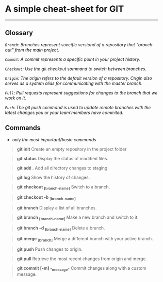 # A simple cheat-sheet for GIT
----

## Glossary

_`Branch`: Branches represent soecific versiond of a repository that "branch out" from the main project._ 

_`Commit`: A commit represents a specific point in your project history._ 

_`Checkout`: Use the git checkout sommand to switch between branches._ 

_`Origin`: The origin refers to the default version of a repository. Origin also serves as a system alias for communicating with the master branch._ 

_`Pull`: Pull requests represent suggestions for changes to the branch that we work on it._ 

_`Push`: The git push command is used to update remote branches with the latest changes you or your team'members have commited._ 



## Commands

- _only the most important/basic commands_

> __git init__ 
> Create an empty repository in the project folder

> __git status__
> Display the status of modified files.

> __git add .__
> Add all directory changes to staging.

> __git log__
> Show the history of changes.

> __git checkout <sub>[branch-name]</sub>__
> Switch to a branch.

> __git checkout -b <sub>[branch-name]</sub>__

> __git branch__
> Display a list of all branches.

> __git branch <sub>[branch-name]</sub>__
> Make a new branch and switch to it.

> __git branch -d <sub>[branch-name]</sub>__
> Delete a branch.

> __git merge <sub>[branch]</sub>__
> Merge a different branch with your active branch.

> __git push__
> Push changes to origin.

> __git pull__
> Retrieve the most recent changes from origin and merge.

> __git commit [-m] <sub>"message"</sub>__
> Commit changes along with a custom message.
